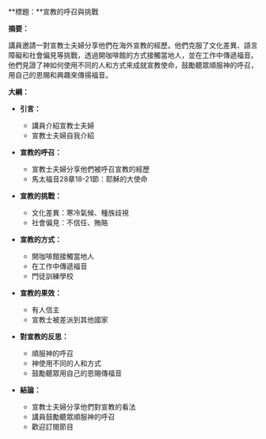 **標題：**宣教的呼召與挑戰

**摘要：**

講員邀請一對宣教士夫婦分享他們在海外宣教的經歷。他們克服了文化差異、語言障礙和社會偏見等挑戰，透過開咖啡館的方式接觸當地人，並在工作中傳遞福音。他們見證了神如何使用不同的人和方式來成就宣教使命，鼓勵聽眾順服神的呼召，用自己的恩賜和興趣來傳揚福音。

**大綱：**

* **引言：**
    * 講員介紹宣教士夫婦
    * 宣教士夫婦自我介紹

* **宣教的呼召：**
    * 宣教士夫婦分享他們被呼召宣教的經歷
    * 馬太福音28章18-21節：耶穌的大使命

* **宣教的挑戰：**
    * 文化差異：寒冷氣候、種族歧視
    * 社會偏見：不信任、賄賂

* **宣教的方式：**
    * 開咖啡館接觸當地人
    * 在工作中傳遞福音
    * 門徒訓練學校

* **宣教的果效：**
    * 有人信主
    * 宣教士被差派到其他國家

* **對宣教的反思：**
    * 順服神的呼召
    * 神使用不同的人和方式
    * 鼓勵聽眾用自己的恩賜傳福音

* **結論：**
    * 宣教士夫婦分享他們對宣教的看法
    * 講員鼓勵聽眾順服神的呼召
    * 歡迎訂閱節目